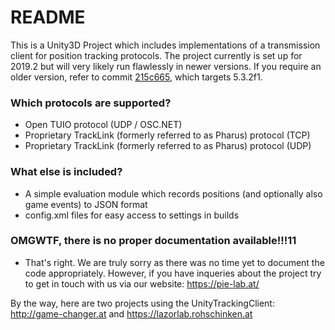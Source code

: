 # README

This is a Unity3D Project which includes implementations of a transmission client for position tracking protocols.
The project currently is set up for 2019.2 but will very likely run flawlessly in newer versions. If you require an older version, refer to commit [215c665](https://github.com/Playful-Interactive-Environments/UnityTrackingClient/tree/215c665cc2beefb568fc62beb5e5fcea7b1103d4), which targets 5.3.2f1.

### Which protocols are supported?

* Open TUIO protocol (UDP / OSC.NET)
* Proprietary TrackLink (formerly referred to as Pharus) protocol (TCP)
* Proprietary TrackLink (formerly referred to as Pharus) protocol (UDP)

### What else is included?

* A simple evaluation module which records positions (and optionally also game events) to JSON format
* config.xml files for easy access to settings in builds

### OMGWTF, there is no proper documentation available!!!11

* That's right. We are truly sorry as there was no time yet to document the code appropriately. However, if you have inqueries about the project try to get in touch with us via our website: https://pie-lab.at/

By the way, here are two projects using the UnityTrackingClient: http://game-changer.at and https://lazorlab.rohschinken.at

